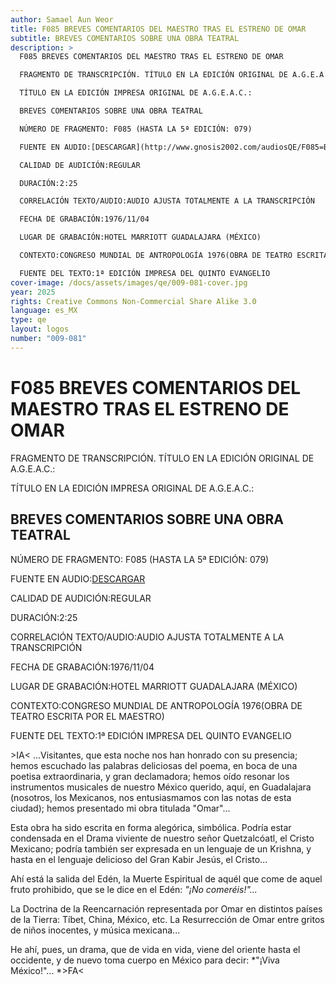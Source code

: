 ```yaml
---
author: Samael Aun Weor
title: F085 BREVES COMENTARIOS DEL MAESTRO TRAS EL ESTRENO DE OMAR
subtitle: BREVES COMENTARIOS SOBRE UNA OBRA TEATRAL
description: >
  F085 BREVES COMENTARIOS DEL MAESTRO TRAS EL ESTRENO DE OMAR

  FRAGMENTO DE TRANSCRIPCIÓN. TÍTULO EN LA EDICIÓN ORIGINAL DE A.G.E.A.C.:

  TÍTULO EN LA EDICIÓN IMPRESA ORIGINAL DE A.G.E.A.C.:

  BREVES COMENTARIOS SOBRE UNA OBRA TEATRAL

  NÚMERO DE FRAGMENTO: F085 (HASTA LA 5ª EDICIÓN: 079)

  FUENTE EN AUDIO:[DESCARGAR](http://www.gnosis2002.com/audiosQE/F085=BREVES-COMENTARIOS-DEL-MAESTRO-TRAS-EL-ESTRENO-DE-OMAR.zip)

  CALIDAD DE AUDICIÓN:REGULAR

  DURACIÓN:2:25

  CORRELACIÓN TEXTO/AUDIO:AUDIO AJUSTA TOTALMENTE A LA TRANSCRIPCIÓN

  FECHA DE GRABACIÓN:1976/11/04

  LUGAR DE GRABACIÓN:HOTEL MARRIOTT GUADALAJARA (MÉXICO)

  CONTEXTO:CONGRESO MUNDIAL DE ANTROPOLOGÍA 1976(OBRA DE TEATRO ESCRITA POR EL MAESTRO)

  FUENTE DEL TEXTO:1ª EDICIÓN IMPRESA DEL QUINTO EVANGELIO
cover-image: /docs/assets/images/qe/009-081-cover.jpg
year: 2025
rights: Creative Commons Non-Commercial Share Alike 3.0
language: es_MX
type: qe
layout: logos
number: "009-081"
---
```

# F085 BREVES COMENTARIOS DEL MAESTRO TRAS EL ESTRENO DE OMAR

FRAGMENTO DE TRANSCRIPCIÓN. TÍTULO EN LA EDICIÓN ORIGINAL DE A.G.E.A.C.:

TÍTULO EN LA EDICIÓN IMPRESA ORIGINAL DE A.G.E.A.C.:

## BREVES COMENTARIOS SOBRE UNA OBRA TEATRAL

NÚMERO DE FRAGMENTO: F085 (HASTA LA 5ª EDICIÓN: 079)

FUENTE EN AUDIO:[DESCARGAR](http://www.gnosis2002.com/audiosQE/F085=BREVES-COMENTARIOS-DEL-MAESTRO-TRAS-EL-ESTRENO-DE-OMAR.zip)

CALIDAD DE AUDICIÓN:REGULAR

DURACIÓN:2:25

CORRELACIÓN TEXTO/AUDIO:AUDIO AJUSTA TOTALMENTE A LA TRANSCRIPCIÓN

FECHA DE GRABACIÓN:1976/11/04

LUGAR DE GRABACIÓN:HOTEL MARRIOTT GUADALAJARA (MÉXICO)

CONTEXTO:CONGRESO MUNDIAL DE ANTROPOLOGÍA 1976(OBRA DE TEATRO ESCRITA POR EL MAESTRO)

FUENTE DEL TEXTO:1ª EDICIÓN IMPRESA DEL QUINTO EVANGELIO

\>IA< ...Visitantes, que esta noche nos han honrado con su presencia; hemos escuchado las palabras deliciosas del poema, en boca de una poetisa extraordinaria, y gran declamadora; hemos oído resonar los instrumentos musicales de nuestro México querido, aquí, en Guadalajara (nosotros, los Mexicanos, nos entusiasmamos con las notas de esta ciudad); hemos presentado mi obra titulada "Omar"...

Esta obra ha sido escrita en forma alegórica, simbólica. Podría estar condensada en el Drama viviente de nuestro señor Quetzalcóatl, el Cristo Mexicano; podría también ser expresada en un lenguaje de un Krishna, y hasta en el lenguaje delicioso del Gran Kabir Jesús, el Cristo...

Ahí está la salida del Edén, la Muerte Espiritual de aquél que come de aquel fruto prohibido, que se le dice en el Edén: *"¡No comeréis!"...*

La Doctrina de la Reencarnación representada por Omar en distintos países de la Tierra: Tíbet, China, México, etc. La Resurrección de Omar entre gritos de niños inocentes, y música mexicana...

He ahí, pues, un drama, que de vida en vida, viene del oriente hasta el occidente, y de nuevo toma cuerpo en México para decir: *"¡Viva México!"... *\>FA<

